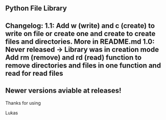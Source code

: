 Python File Library
-------------------
Changelog:
    1.1:
        Add w (write) and c (create) to write on file or create one and create to create files and directories. More in README.md
    1.0:
        Never released -> Library was in creation mode
        Add rm (remove) and rd (read) function to remove directories and files in one function and read for read files
-------------------
Newer versions aviable at releases!
-------------------
Thanks for using

Lukas

